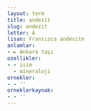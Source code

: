 ```yaml
---
layout: term
title: andezit
slug: andezit
letter: A
lisan: Fransızca andésite
anlamlar:
- ► Ankara taşı
ozellikler:
- - isim
  - mineraloji
ornekler:
- - ''
orneklerkaynak:
- - ''
---
```

